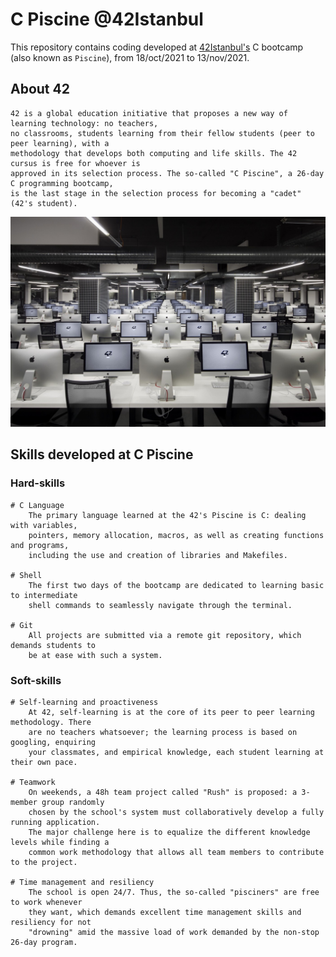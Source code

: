 # C Piscine @42Istanbul

This repository contains coding developed at [42Istanbul's](https://www.42istanbul.com.tr) C bootcamp (also known as `Piscine`), from 18/oct/2021 to 13/nov/2021.

## About 42

    42 is a global education initiative that proposes a new way of learning technology: no teachers,
    no classrooms, students learning from their fellow students (peer to peer learning), with a
    methodology that develops both computing and life skills. The 42 cursus is free for whoever is
    approved in its selection process. The so-called "C Piscine", a 26-day C programming bootcamp,
    is the last stage in the selection process for becoming a "cadet" (42's student).

[![Photo of a 42Istanbul's lab](42Istanbul.jpeg)](https://www.42istanbul.com.tr)

## Skills developed at C Piscine

### Hard-skills
    # C Language
        The primary language learned at the 42's Piscine is C: dealing with variables,
        pointers, memory allocation, macros, as well as creating functions and programs,
        including the use and creation of libraries and Makefiles.

    # Shell
        The first two days of the bootcamp are dedicated to learning basic to intermediate
        shell commands to seamlessly navigate through the terminal.

    # Git
        All projects are submitted via a remote git repository, which demands students to
        be at ease with such a system.

### Soft-skills
    # Self-learning and proactiveness
        At 42, self-learning is at the core of its peer to peer learning methodology. There
        are no teachers whatsoever; the learning process is based on googling, enquiring
        your classmates, and empirical knowledge, each student learning at their own pace.

    # Teamwork
        On weekends, a 48h team project called "Rush" is proposed: a 3-member group randomly
        chosen by the school's system must collaboratively develop a fully running application.
        The major challenge here is to equalize the different knowledge levels while finding a
        common work methodology that allows all team members to contribute to the project.

    # Time management and resiliency
        The school is open 24/7. Thus, the so-called "pisciners" are free to work whenever
        they want, which demands excellent time management skills and resiliency for not
        "drowning" amid the massive load of work demanded by the non-stop 26-day program.
